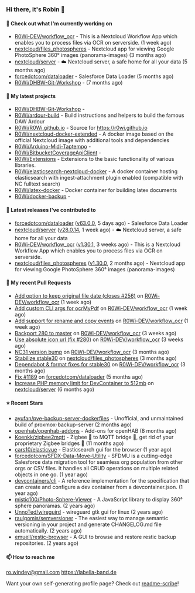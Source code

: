 ### Hi there, it's Robin 👋

#### 👷 Check out what I'm currently working on

- [R0Wi-DEV/workflow_ocr](https://github.com/R0Wi-DEV/workflow_ocr) - This is a Nextcloud Workflow App which enables you to process files via OCR on serverside. (1 week ago)
- [nextcloud/files_photospheres](https://github.com/nextcloud/files_photospheres) - Nextcloud app for viewing Google PhotoSphere 360° images (panorama-images) (3 months ago)
- [nextcloud/server](https://github.com/nextcloud/server) - ☁️ Nextcloud server, a safe home for all your data (5 months ago)
- [forcedotcom/dataloader](https://github.com/forcedotcom/dataloader) - Salesforce Data Loader (5 months ago)
- [R0Wi/DHBW-Git-Workshop](https://github.com/R0Wi/DHBW-Git-Workshop) -  (7 months ago)

#### 🌱 My latest projects

- [R0Wi/DHBW-Git-Workshop](https://github.com/R0Wi/DHBW-Git-Workshop) - 
- [R0Wi/ardour-build](https://github.com/R0Wi/ardour-build) - Build instructions and helpers to build the famous DAW Ardour
- [R0Wi/R0Wi.github.io](https://github.com/R0Wi/R0Wi.github.io) - Source for https://r0wi.github.io
- [R0Wi/nextcloud-docker-extended](https://github.com/R0Wi/nextcloud-docker-extended) - A docker image based on the official Nextcloud image with additional tools and dependencies
- [R0Wi/Arduino-Midi-Taptempo](https://github.com/R0Wi/Arduino-Midi-Taptempo) - 
- [R0Wi/BitbucketCoverageApiClient](https://github.com/R0Wi/BitbucketCoverageApiClient) - 
- [R0Wi/Extensions](https://github.com/R0Wi/Extensions) - Extensions to the basic functionality of various libraries.
- [R0Wi/elasticsearch-nextcloud-docker](https://github.com/R0Wi/elasticsearch-nextcloud-docker) - A docker container hosting elasticsearch with ingest-attachment plugin enabled (compatible with NC fulltext search)
- [R0Wi/latex-docker](https://github.com/R0Wi/latex-docker) - Docker container for building latex documents
- [R0Wi/docker-backup](https://github.com/R0Wi/docker-backup) - 

#### 🔭 Latest releases I've contributed to

- [forcedotcom/dataloader](https://github.com/forcedotcom/dataloader) ([v63.0.0](https://github.com/forcedotcom/dataloader/releases/tag/v63.0.0), 5 days ago) - Salesforce Data Loader
- [nextcloud/server](https://github.com/nextcloud/server) ([v28.0.14](https://github.com/nextcloud/server/releases/tag/v28.0.14), 1 week ago) - ☁️ Nextcloud server, a safe home for all your data
- [R0Wi-DEV/workflow_ocr](https://github.com/R0Wi-DEV/workflow_ocr) ([v1.30.1](https://github.com/R0Wi-DEV/workflow_ocr/releases/tag/v1.30.1), 3 weeks ago) - This is a Nextcloud Workflow App which enables you to process files via OCR on serverside.
- [nextcloud/files_photospheres](https://github.com/nextcloud/files_photospheres) ([v1.30.0](https://github.com/nextcloud/files_photospheres/releases/tag/v1.30.0), 2 months ago) - Nextcloud app for viewing Google PhotoSphere 360° images (panorama-images)

#### 🔨 My recent Pull Requests

- [Add option to keep original file date (closes #256)](https://github.com/R0Wi-DEV/workflow_ocr/pull/285) on [R0Wi-DEV/workflow_ocr](https://github.com/R0Wi-DEV/workflow_ocr) (1 week ago)
- [Add custom CLI args for ocrMyPdf](https://github.com/R0Wi-DEV/workflow_ocr/pull/284) on [R0Wi-DEV/workflow_ocr](https://github.com/R0Wi-DEV/workflow_ocr) (1 week ago)
- [Add support for rename and copy events](https://github.com/R0Wi-DEV/workflow_ocr/pull/283) on [R0Wi-DEV/workflow_ocr](https://github.com/R0Wi-DEV/workflow_ocr) (1 week ago)
- [Backport 280 to master](https://github.com/R0Wi-DEV/workflow_ocr/pull/282) on [R0Wi-DEV/workflow_ocr](https://github.com/R0Wi-DEV/workflow_ocr) (3 weeks ago)
- [Use absolute icon url (fix #280)](https://github.com/R0Wi-DEV/workflow_ocr/pull/281) on [R0Wi-DEV/workflow_ocr](https://github.com/R0Wi-DEV/workflow_ocr) (3 weeks ago)
- [NC31 version bump](https://github.com/R0Wi-DEV/workflow_ocr/pull/265) on [R0Wi-DEV/workflow_ocr](https://github.com/R0Wi-DEV/workflow_ocr) (3 months ago)
- [Stabilize stable30](https://github.com/nextcloud/files_photospheres/pull/154) on [nextcloud/files_photospheres](https://github.com/nextcloud/files_photospheres) (3 months ago)
- [Dependabot &amp; format fixes for stable30](https://github.com/R0Wi-DEV/workflow_ocr/pull/262) on [R0Wi-DEV/workflow_ocr](https://github.com/R0Wi-DEV/workflow_ocr) (3 months ago)
- [Fix #1189](https://github.com/forcedotcom/dataloader/pull/1192) on [forcedotcom/dataloader](https://github.com/forcedotcom/dataloader) (5 months ago)
- [Increase PHP memory limit for DevContainer to 512mb](https://github.com/nextcloud/server/pull/46055) on [nextcloud/server](https://github.com/nextcloud/server) (6 months ago)

#### ⭐ Recent Stars

- [ayufan/pve-backup-server-dockerfiles](https://github.com/ayufan/pve-backup-server-dockerfiles) - Unofficial, and unmaintained build of proxmox-backup-server (2 months ago)
- [openhab/openhab-addons](https://github.com/openhab/openhab-addons) - Add-ons for openHAB (8 months ago)
- [Koenkk/zigbee2mqtt](https://github.com/Koenkk/zigbee2mqtt) - Zigbee 🐝 to MQTT bridge 🌉, get rid of your proprietary Zigbee bridges 🔨 (11 months ago)
- [cars10/elasticvue](https://github.com/cars10/elasticvue) - Elasticsearch gui for the browser (1 year ago)
- [forcedotcom/SFDX-Data-Move-Utility](https://github.com/forcedotcom/SFDX-Data-Move-Utility) - SFDMU is a cutting-edge Salesforce data migration tool for seamless org population from other orgs or CSV files. It handles all CRUD operations on multiple related objects in one go. (1 year ago)
- [devcontainers/cli](https://github.com/devcontainers/cli) - A reference implementation for the specification that can create and configure a dev container from a devcontainer.json. (1 year ago)
- [mistic100/Photo-Sphere-Viewer](https://github.com/mistic100/Photo-Sphere-Viewer) - A JavaScript library to display 360° sphere panoramas. (2 years ago)
- [UnnoTed/wireguird](https://github.com/UnnoTed/wireguird) - wireguard gtk gui for linux (2 years ago)
- [raulgomis/semversioner](https://github.com/raulgomis/semversioner) - The easiest way to manage semantic versioning in your project and generate CHANGELOG.md file automatically. (2 years ago)
- [emuell/restic-browser](https://github.com/emuell/restic-browser) - A GUI to browse and restore restic backup repositories. (2 years ago)

#### 📫 How to reach me
[ro.windey@gmail.com](mailto:ro.windey@gmailcom)
https://labella-band.de

Want your own self-generating profile page? Check out [readme-scribe](https://github.com/muesli/readme-scribe)!